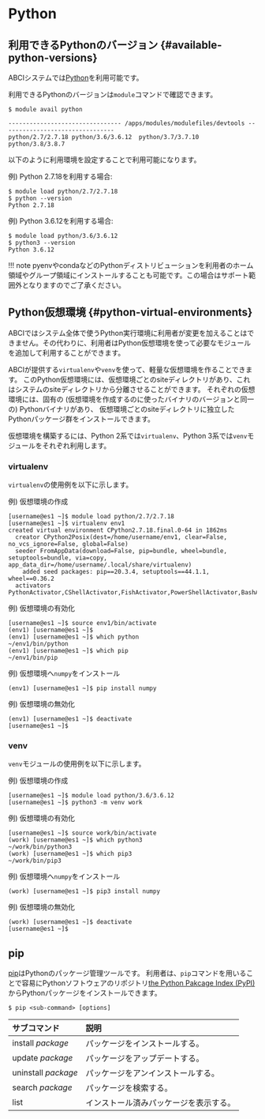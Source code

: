 # Python

## 利用できるPythonのバージョン {#available-python-versions}

ABCIシステムでは[Python](https://www.python.org/)を利用可能です。

利用できるPythonのバージョンは`module`コマンドで確認できます。

```
$ module avail python

-------------------------------- /apps/modules/modulefiles/devtools --------------------------------
python/2.7/2.7.18 python/3.6/3.6.12  python/3.7/3.7.10  python/3.8/3.8.7
```

以下のように利用環境を設定することで利用可能になります。

例) Python 2.7.18を利用する場合:

```
$ module load python/2.7/2.7.18
$ python --version
Python 2.7.18
```

例) Python 3.6.12を利用する場合:

```
$ module load python/3.6/3.6.12
$ python3 --version
Python 3.6.12
```

!!! note
    pyenvやcondaなどのPythonディストリビューションを利用者のホーム領域やグループ領域にインストールすることも可能です。この場合はサポート範囲外となりますのでご了承ください。

## Python仮想環境 {#python-virtual-environments}

ABCIではシステム全体で使うPython実行環境に利用者が変更を加えることはできません。その代わりに、利用者はPython仮想環境を使って必要なモジュールを追加して利用することができます。

ABCIが提供する`virtualenv`や`venv`を使って、軽量な仮想環境を作ることできます。
このPython仮想環境には、仮想環境ごとのsiteディレクトリがあり、これはシステムのsiteディレクトリから分離させることができます。
それぞれの仮想環境には、固有の (仮想環境を作成するのに使ったバイナリのバージョンと同一の) Pythonバイナリがあり、
仮想環境ごとのsiteディレクトリに独立したPythonパッケージ群をインストールできます。

仮想環境を構築するには、Python 2系では`virtualenv`、Python 3系では`venv`モジュールをそれぞれ利用します。

### virtualenv

`virtualenv`の使用例を以下に示します。

例) 仮想環境の作成

```
[username@es1 ~]$ module load python/2.7/2.7.18
[username@es1 ~]$ virtualenv env1
created virtual environment CPython2.7.18.final.0-64 in 1862ms
  creator CPython2Posix(dest=/home/username/env1, clear=False, no_vcs_ignore=False, global=False)
  seeder FromAppData(download=False, pip=bundle, wheel=bundle, setuptools=bundle, via=copy, app_data_dir=/home/username/.local/share/virtualenv)
    added seed packages: pip==20.3.4, setuptools==44.1.1, wheel==0.36.2
  activators PythonActivator,CShellActivator,FishActivator,PowerShellActivator,BashActivator
```

例) 仮想環境の有効化

```
[username@es1 ~]$ source env1/bin/activate
(env1) [username@es1 ~]$
(env1) [username@es1 ~]$ which python
~/env1/bin/python
(env1) [username@es1 ~]$ which pip
~/env1/bin/pip
```

例) 仮想環境へ`numpy`をインストール

```
(env1) [username@es1 ~]$ pip install numpy
```

例) 仮想環境の無効化

```
(env1) [username@es1 ~]$ deactivate
[username@es1 ~]$
```

### venv

`venv`モジュールの使用例を以下に示します。

例) 仮想環境の作成

```
[username@es1 ~]$ module load python/3.6/3.6.12
[username@es1 ~]$ python3 -m venv work
```

例) 仮想環境の有効化

```
[username@es1 ~]$ source work/bin/activate
(work) [username@es1 ~]$ which python3
~/work/bin/python3
(work) [username@es1 ~]$ which pip3
~/work/bin/pip3
```

例) 仮想環境へ`numpy`をインストール

```
(work) [username@es1 ~]$ pip3 install numpy
```

例) 仮想環境の無効化

```
(work) [username@es1 ~]$ deactivate
[username@es1 ~]$
```

## pip

[pip](https://pip.pypa.io/en/stable/)はPythonのパッケージ管理ツールです。
利用者は、`pip`コマンドを用いることで容易にPythonソフトウェアのリポジトリ[the Python Pakcage Index (PyPI)](https://pypi.org/)からPythonパッケージをインストールできます。

```
$ pip <sub-command> [options]
```

| サブコマンド | 説明 |
|:--|:--|
| install *package* | パッケージをインストールする。 |
| update *package* | パッケージをアップデートする。 |
| uninstall *package* | パッケージをアンインストールする。 |
| search *package* | パッケージを検索する。 |
| list | インストール済みパッケージを表示する。 |
